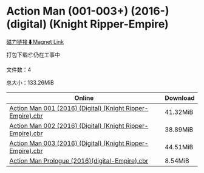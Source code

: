 # Action Man (001-003+) (2016-) (digital) (Knight Ripper-Empire)

[磁力链接⬇Magnet Link](magnet:?xt=urn:btih:9476f72ee3f2412868dd92b136c6a19c4ffe0480&dn=Action%20Man%20%28001-003%2B%29%20%282016-%29%20%28digital%29%20%28Knight%20Ripper-Empire%29)

打包下载📦仍在工事中

文件数：4

总大小：133.26MiB

Online | Download
--- | ---
[Action Man 001 (2016) (Digital) (Knight Ripper-Empire).cbr](https://github.com/alicewish/markdown/blob/master/comic/Action-Man-001-2016-Digital-Knight-Ripper-Empire-cbr.md) | 41.32MiB
[Action Man 002 (2016) (Digital) (Knight Ripper-Empire).cbr](https://github.com/alicewish/markdown/blob/master/comic/Action-Man-002-2016-Digital-Knight-Ripper-Empire-cbr.md) | 38.89MiB
[Action Man 003 (2016) (Digital) (Knight Ripper-Empire).cbr](https://github.com/alicewish/markdown/blob/master/comic/Action-Man-003-2016-Digital-Knight-Ripper-Empire-cbr.md) | 44.51MiB
[Action Man Prologue (2016)(digital-Empire).cbr](https://github.com/alicewish/markdown/blob/master/comic/Action-Man-Prologue-2016-digital-Empire-cbr.md) | 8.54MiB